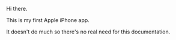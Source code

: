 Hi there.

This is my first Apple iPhone app.

It doesn't do much so there's no real need for this documentation.